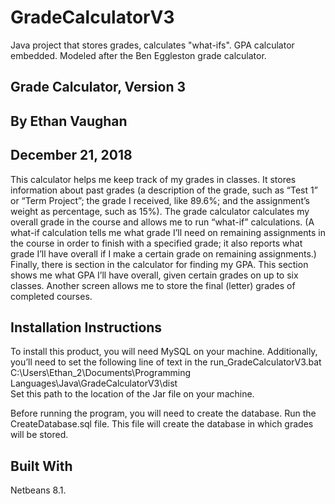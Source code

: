# GradeCalculatorV3
Java project that stores grades, calculates "what-ifs". GPA calculator embedded. Modeled after the Ben Eggleston grade calculator.


## Grade Calculator, Version 3
## By Ethan Vaughan
## December 21, 2018

This calculator helps me keep track of my grades in classes. It stores information about past grades (a description of the grade, such as “Test 1” or “Term Project”; the grade I received, like 89.6%; and the assignment’s weight as percentage, such as 15%). The grade calculator calculates my overall grade in the course and allows me to run “what-if” calculations. (A what-if calculation tells me what grade I’ll need on remaining assignments in the course in order to finish with a specified grade; it also reports what grade I’ll have overall if I make a certain grade on remaining assignments.) Finally, there is section in the calculator for finding my GPA. This section shows me what GPA I’ll have overall, given certain grades on up to six classes. Another screen allows me to store the final (letter) grades of completed courses.

## Installation Instructions

To install this product, you will need MySQL on your machine. Additionally, you’ll need to set the following line of text in the run_GradeCalculatorV3.bat 
C:\Users\Ethan_2\Documents\Programming Languages\Java\GradeCalculatorV3\dist\
Set this path to the location of the Jar file on your machine. 

Before running the program, you will need to create the database. Run the CreateDatabase.sql file. This file will create the database in which grades will be stored.

## Built With
Netbeans 8.1.


